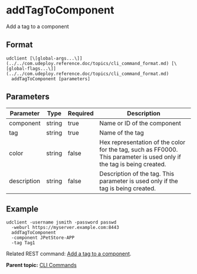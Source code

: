 # addTagToComponent

Add a tag to a component

## Format

```
udclient [\[global-args...\]](../../com.udeploy.reference.doc/topics/cli_command_format.md) [\[global-flags...\]](../../com.udeploy.reference.doc/topics/cli_command_format.md)
  addTagToComponent [parameters]
```

## Parameters

|Parameter|Type|Required|Description|
|---------|----|--------|-----------|
|component|string|true|Name or ID of the component|
|tag|string|true|Name of the tag|
|color|string|false|Hex representation of the color for the tag, such as FF0000. This parameter is used only if the tag is being created.|
|description|string|false|Description of the tag. This parameter is used only if the tag is being created.|

## Example

```
udclient -username jsmith -password passwd 
  -weburl https://myserver.example.com:8443
  addTagToComponent
  -component JPetStore-APP
  -tag Tag1
```

Related REST command: [Add a tag to a component](rest_cli_component_tag_put.md).

**Parent topic:** [CLI Commands](../../com.udeploy.reference.doc/topics/cli_commands.md)

